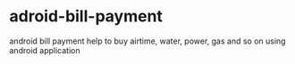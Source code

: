 # adroid-bill-payment

android bill payment help to buy airtime, water, power, gas and so on using android application 
